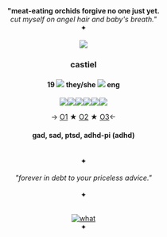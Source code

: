<div align="center">
  <b>"meat-eating orchids forgive no one just yet.</b><br>
  <i>cut myself on angel hair and baby's breath."</i>
  <br>
✦
</div>
    <br>
<div align="center">
  <a href="https://open.spotify.com/track/6a5EAvqxCySEtHuKuG5Map?si=5d72f5c257074818"><img src="https://files.catbox.moe/d915s6.gif" align="center"/></a><br>
</div>
<h3 align="center">castiel</h3>
<h4 align="center">19 <img src="https://i.postimg.cc/kMbJx7nD/cx2tha.gif"> they/she <img src="https://i.postimg.cc/2yLwkCtL/csk3u6.gif"> eng </h4>
<div align="center">
  <p><img src="https://files.catbox.moe/s07go9.png"><img src="https://files.catbox.moe/v1d72i.png"><img src="https://files.catbox.moe/mqhap7.png"><img src="https://files.catbox.moe/4d8olv.png"><img src="https://files.catbox.moe/xhbhz3.png"><img src="https://files.catbox.moe/nx0jfy.png">


-> [O1](https://rentry.co/castielsslinky) ★ [O2](https://artfight.net/~hydromaniac) ★ [O3](https://youtube.com/playlist?list=PLg_NTd5hX0l4ZoaKk9ZpYcpH7jBjRLXHV&si=SB10ir6guOz_O8jt)<-

<h4 align="center">gad, sad, ptsd, adhd-pi (adhd)</h4>
<br>
✦
<br>
<br>
<i>"forever in debt to your priceless advice."</i>
<br>
<br>
✦
<br>
<br>
<div align="center">
  
  <a href="https://www.last.fm/user/thehydromaniac"><img src="https://lastfm-recently-played.vercel.app/api?user=thehydromaniac&footer_style=compact_stats&count=1&width=400&loved=true&header_style=none&bg_color=151B1C" alt="what"></a>
  <br>
✦
  
</div>
